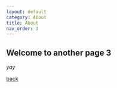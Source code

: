 ```yaml
---
layout: default
category: About
title: About
nav_order: 3
---
```


## Welcome to another page 3

_yay_

[back](./)
